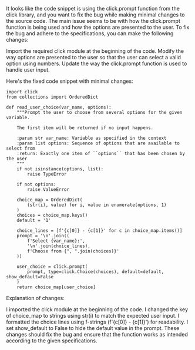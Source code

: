 It looks like the code snippet is using the click.prompt function from the click library, and you want to fix the bug while making minimal changes to the source code. The main issue seems to be with how the click.prompt function is being used and how the options are presented to the user. To fix the bug and adhere to the specifications, you can make the following changes:

Import the required click module at the beginning of the code.
Modify the way options are presented to the user so that the user can select a valid option using numbers.
Update the way the click.prompt function is used to handle user input.

Here's the fixed code snippet with minimal changes:

    import click
    from collections import OrderedDict

    def read_user_choice(var_name, options):
        """Prompt the user to choose from several options for the given variable.

        The first item will be returned if no input happens.

        :param str var_name: Variable as specified in the context
        :param list options: Sequence of options that are available to select from
        :return: Exactly one item of ``options`` that has been chosen by the user
        """
        if not isinstance(options, list):
            raise TypeError

        if not options:
            raise ValueError

        choice_map = OrderedDict(
            (str(i), value) for i, value in enumerate(options, 1)
        )
        choices = choice_map.keys()
        default = '1'

        choice_lines = [f'{c[0]} - {c[1]}' for c in choice_map.items()]
        prompt = '\n'.join((
            f'Select {var_name}:',
            '\n'.join(choice_lines),
            f'Choose from {", ".join(choices)}'
        ))

        user_choice = click.prompt(
            prompt, type=click.Choice(choices), default=default, show_default=False
        )
        return choice_map[user_choice]


Explanation of changes:

I imported the click module at the beginning of the code.
I changed the key of choice_map to strings using str(i) to match the expected user input.
I formatted the choice lines using f-strings (f'{c[0]} - {c[1]}') for readability.
I set show_default to False to hide the default value in the prompt.
These changes should fix the bug and ensure that the function works as intended according to the given specifications.